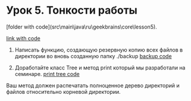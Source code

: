 # Урок 5. Тонкости работы

[folder with code](src\main\java\ru\geekbrains\core\lesson5\).


[link with code](src/main/java/ru/geekbrains/core/lesson5)

1. Написать функцию, создающую резервную копию всех файлов в директории во вновь созданную папку ./backup
[backup code](src\main\java\ru\geekbrains\core\lesson5\BackupCreator.java)

2. Доработайте класс Tree и метод print который мы разработали на семинаре. 
[print tree code](src\main\java\ru\geekbrains\core\lesson5\Tree.java)

Ваш метод должен распечатать полноценное дерево директорий и файлов относительно корневой директории.

